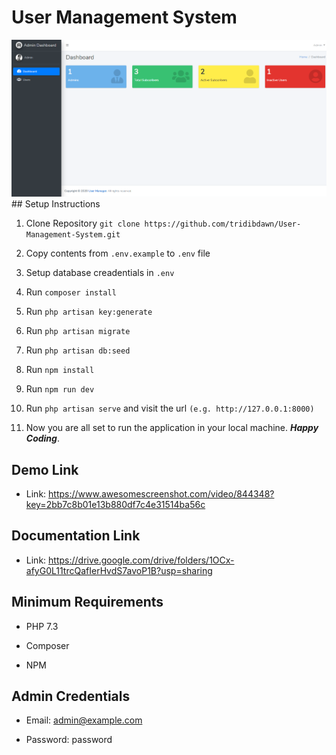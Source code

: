 # User Management System
<img src="./public/screenshots/admin-dashboard.png" alt="Screenshot">
## Setup Instructions

1. Clone Repository `git clone https://github.com/tridibdawn/User-Management-System.git`

2. Copy contents from `.env.example` to `.env` file

3. Setup database creadentials in `.env`

4. Run `composer install`

5. Run `php artisan key:generate`

6. Run `php artisan migrate`

7. Run `php artisan db:seed`

8. Run `npm install`

9. Run `npm run dev`

10. Run `php artisan serve` and visit the url `(e.g. http://127.0.0.1:8000)`

11. Now you are all set to run the application in your local machine. ___Happy Coding___.

## Demo Link

* Link: <a href="https://www.awesomescreenshot.com/video/844348?key=2bb7c8b01e13b880df7c4e31514ba56c" target="_blank">https://www.awesomescreenshot.com/video/844348?key=2bb7c8b01e13b880df7c4e31514ba56c</a>

## Documentation Link

* Link: <a href="https://drive.google.com/drive/folders/1OCx-afyG0L11trcQafIerHvdS7avoP1B?usp=sharing" target="_blank">https://drive.google.com/drive/folders/1OCx-afyG0L11trcQafIerHvdS7avoP1B?usp=sharing</a>

## Minimum Requirements

* PHP 7.3

* Composer

* NPM

## Admin Credentials

* Email: admin@example.com

* Password: password
